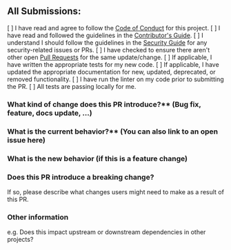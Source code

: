 ## All Submissions:

[ ] I have read and agree to follow the [Code of Conduct](../../../CODE_OF_CONDUCT.md) for this project.
[ ] I have read and followed the guidelines in the [Contributor's Guide](../../../CONTRIBUTING.md).
[ ] I understand I should follow the guidelines in the [Security Guide](../../../SECURITY.md) for any security-related issues or PRs.
[ ] I have checked to ensure there aren't other open [Pull Requests](../../../pulls) for the same update/change.
[ ] If applicable, I have written the appropriate tests for my new code.
[ ] If applicable, I have updated the appropriate documentation for new, updated, deprecated, or removed functionality.
[ ] I have run the linter on my code prior to submitting the PR.
[ ] All tests are passing locally for me.

### What kind of change does this PR introduce?** (Bug fix, feature, docs update, ...)


### What is the current behavior?** (You can also link to an open issue here)


### What is the new behavior (if this is a feature change)


### Does this PR introduce a breaking change?
If so, please describe what changes users might need to make as a result of this PR.


### Other information
e.g. Does this impact upstream or downstream dependencies in other projects?

